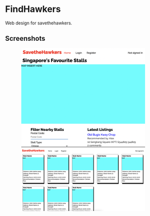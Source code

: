# FindHawkers
Web design for savethehawkers.

## Screenshots
<div align="center">
    <img src="/screenshots/Home.png" width="400px"</img> 
</div>
<div align="center">
    <img src="/screenshots/Listing-results.png" width="400px"</img> 
</div>

